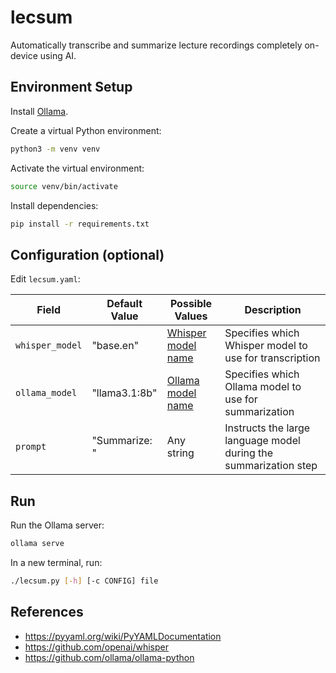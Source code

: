 # lecsum

Automatically transcribe and summarize lecture recordings completely on-device using AI.

## Environment Setup

Install [Ollama](https://ollama.com/download).

Create a virtual Python environment:

```sh
python3 -m venv venv
```

Activate the virtual environment:

```sh
source venv/bin/activate
```

Install dependencies:

```sh
pip install -r requirements.txt
```

## Configuration (optional)

Edit `lecsum.yaml`:

| **Field**       | **Default Value** | **Possible Values**                                                                    | **Description**                                                  |
| --------------- | ----------------- | -------------------------------------------------------------------------------------- | ---------------------------------------------------------------- |
| `whisper_model` | "base.en"         | [Whisper model name](https://github.com/openai/whisper#available-models-and-languages) | Specifies which Whisper model to use for transcription           |
| `ollama_model`  | "llama3.1:8b"     | [Ollama model name](https://ollama.com/library)                                        | Specifies which Ollama model to use for summarization            |
| `prompt`        | "Summarize: "     | Any string                                                                             | Instructs the large language model during the summarization step |

## Run

Run the Ollama server:

```sh
ollama serve
```

In a new terminal, run:

```sh
./lecsum.py [-h] [-c CONFIG] file
```

## References

- https://pyyaml.org/wiki/PyYAMLDocumentation
- https://github.com/openai/whisper
- https://github.com/ollama/ollama-python
